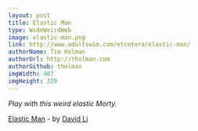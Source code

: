 ```yaml
---
layout: post
title: Elastic Man
type: WideWeirdWeb
image: elastic-man.png
link: http://www.adultswim.com/etcetera/elastic-man/
authorName: Tim Holman
authorUrl: http://tholman.com
authorGithub: tholman
imgWidth: 407
imgHeight: 329
---
```


_Play with this weird elastic Morty._

[Elastic Man](http://www.adultswim.com/etcetera/elastic-man/) - by [David Li](http://david.li/)
